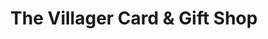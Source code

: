 ---
title: "The Villager Card & Gift Shop"
url: /flossmoor/the-villager-card-and-gift-shop/
shop: gift
---